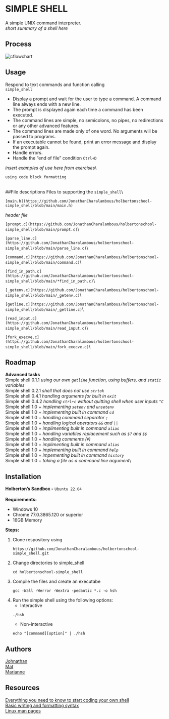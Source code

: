 # SIMPLE SHELL
A simple UNIX command interpreter.\
_short summary of a shell here_

## Process
![cflowchart](https://github.com/user-attachments/assets/6b628811-2377-456f-a7b8-a854e80168e3)

## Usage
Respond to text commands and function calling \
`simple_shell`
+ Display a prompt and wait for the user to type a command. A command line always ends with a new line.
+ The prompt is displayed again each time a command has been executed.
+ The command lines are simple, no semicolons, no pipes, no redirections or any other advanced features.
+ The command lines are made only of one word. No arguments will be passed to programs.
+ If an executable cannot be found, print an error message and display the prompt again.
+ Handle errors.
+ Handle the “end of file” condition `Ctrl+D`

_insert examples of use here from exercises_\
```
using code block formatting
```
\
##File descriptions
Files to supporting the `simple_shell`\

```
[main.h](https://github.com/JonathanCharalambous/holbertonschool-simple_shell/blob/main/main.h)
```
_header file_

`[prompt.c](https://github.com/JonathanCharalambous/holbertonschool-simple_shell/blob/main/prompt.c)`\

`[parse_line.c](https://github.com/JonathanCharalambous/holbertonschool-simple_shell/blob/main/parse_line.c)`\

`[command.c](https://github.com/JonathanCharalambous/holbertonschool-simple_shell/blob/main/command.c)`\

`[find_in_path.c](https://github.com/JonathanCharalambous/holbertonschool-simple_shell/blob/main/*find_in_path.c)`\

`[_getenv.c](https://github.com/JonathanCharalambous/holbertonschool-simple_shell/blob/main/_getenv.c)`\

`[getline.c](https://github.com/JonathanCharalambous/holbertonschool-simple_shell/blob/main/_getline.c)`\

`[read_input.c](https://github.com/JonathanCharalambous/holbertonschool-simple_shell/blob/main/read_input.c)`\

`[fork_execve.c](https://github.com/JonathanCharalambous/holbertonschool-simple_shell/blob/main/fork_execve.c)`\




## Roadmap
**Advanced  tasks**\
Simple shell 0.1.1  _using our own `getline` function, using buffers, and `static` variables_\
Simple shell 0.2.1  _shell that does not use `strtok`_\
Simple shell 0.4.1  _handling arguments for built in `exit`_\
Simple shell 0.4.2  _handling `ctrl+c` without quitting shell when user inputs `^C`_\
Simple shell 1.0 + _implementing `setenv` and `unsetenv`_\
Simple shell 1.0 + _implementing built in command `cd`_\
Simple shell 1.0 + _handling command separator `;`_\
Simple shell 1.0 + _handling logical operators `&&` and `||`_\
Simple shell 1.0 + _implimenting built in command `alias`_\
Simple shell 1.0 + _handling variables replacement such as `$?` and `$$`_\
Simple shell 1.0 + _handling comments (`#`)_\
Simple shell 1.0 + _implimenting built in command `alias`_\
Simple shell 1.0 + _implementing built in command `help`_\
Simple shell 1.0 + _impementing built in command `history`_\
Simple shell 1.0 + _taking a file as a command line argument_\

## Installation
**Holberton’s Sandbox -** `Ubuntu 22.04`\
\
**Requirements:**
   + Windows 10
   + Chrome 77.0.3865.120 or superior
   + 16GB Memory

**Steps:**
1. Clone respository using
   ```
   https://github.com/JonathanCharalambous/holbertonschool-simple_shell.git
   ```
2. Change directories to simple_shell
   ```
   cd holbertonschool-simple_shell
   ```
3. Compile the files and create an executabe
   ```
   gcc -Wall -Werror -Wextra -pedantic *.c -o hsh
   ```
4. Run the simple shell using the following options:
   + Interactive
   ```
   ./hsh
   ``` 
   + Non-interactive
   ```
   echo "[command][option]" | ./hsh
   ```

## Authors
[Johnathan](https://github.com/JonathanCharalambous)\
[Mat](https://github.com/Mat-26-dot)\
[Marianne](https://github.com/T0ILETR0LL)

## Resources
[Everything you need to know to start coding your own shell](https://intranet.hbtn.io/concepts/900)\
[Basic writing and formatting syntax](https://docs.github.com/en/get-started/writing-on-github/getting-started-with-writing-and-formatting-on-github/basic-writing-and-formatting-syntax)\
[Linux man pages](https://linux.die.net/man/)

